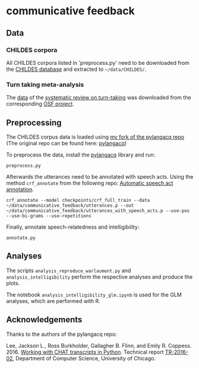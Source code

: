 # communicative feedback


## Data

### CHILDES corpora
All CHILDES corpora listed in 'preprocess.py' need to be downloaded from the
[CHILDES database](https://childes.talkbank.org/) and extracted to `~/data/CHILDES/`.

### Turn taking meta-analysis
The [data](data/MA%20turn-taking.csv) of the [systematic review on turn-taking](https://psyarxiv.com/3bak6) was 
downloaded from the corresponding
[OSF project](https://osf.io/wkceb/?view_only=9cca387b49ef427fa9740cb94c3fbd5c).

## Preprocessing

The CHILDES corpus data is loaded using [my fork of the pylangacq repo](https://github.com/mitjanikolaus/pylangacq)
(The original repo can be found here: [pylangacq](https://github.com/jacksonllee/pylangacq))

To preprocess the data, install the [pylangacq](https://github.com/mitjanikolaus/pylangacq) library
and run:
```
preprocess.py
```

Afterwards the utterances need to be annotated with speech acts. Using the method `crf_annotate` from the following
repo: [Automatic speech act annotation](https://github.com/mitjanikolaus/childes-speech-acts/tree/new-data-loading).
```
crf_annotate --model checkpoints/crf_full_train --data ~/data/communicative_feedback/utterances.p --out ~/data/communicative_feedback/utterances_with_speech_acts.p --use-pos --use-bi-grams --use-repetitions
```

Finally, annotate speech-relatedness and intelligibility:
```
annotate.py
```

## Analyses

The scripts `analysis_reproduce_warlaumont.py` and `analysis_intelligibility` perform the respective analyses and
produce the plots.

The notebook `analysis_intelligibility_glm.ipynb` is used for the GLM analyses, which are performed with R.

## Acknowledgements
Thanks to the authors of the pylangacq repo: 

Lee, Jackson L., Ross Burkholder, Gallagher B. Flinn, and Emily R. Coppess. 2016.
[Working with CHAT transcripts in Python](https://jacksonllee.com/papers/lee-etal-2016-pylangacq.pdf).
Technical report [TR-2016-02](https://newtraell.cs.uchicago.edu/research/publications/techreports/TR-2016-02),
Department of Computer Science, University of Chicago.
